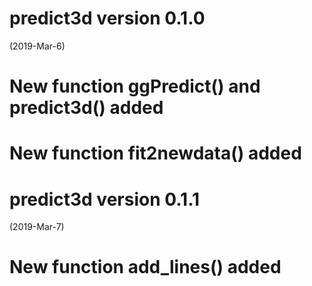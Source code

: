 predict3d version 0.1.0
=======================
(2019-Mar-6)

# New function ggPredict() and predict3d() added

# New function fit2newdata() added


predict3d version 0.1.1
=======================
(2019-Mar-7)

# New function add_lines() added
